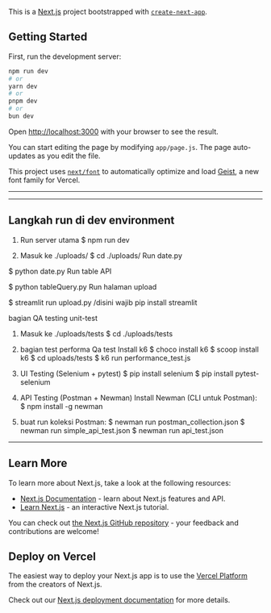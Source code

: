 This is a [Next.js](https://nextjs.org) project bootstrapped with [`create-next-app`](https://nextjs.org/docs/app/api-reference/cli/create-next-app).

## Getting Started

First, run the development server:

```bash
npm run dev
# or
yarn dev
# or
pnpm dev
# or
bun dev
```

Open [http://localhost:3000](http://localhost:3000) with your browser to see the result.

You can start editing the page by modifying `app/page.js`. The page auto-updates as you edit the file.

This project uses [`next/font`](https://nextjs.org/docs/app/building-your-application/optimizing/fonts) to automatically optimize and load [Geist](https://vercel.com/font), a new font family for Vercel.

--- 


---
## Langkah run di dev environment
1. Run server utama
$ npm run dev 

2. Masuk ke ./uploads/
$ cd ./uploads/
Run date.py

$ python date.py
Run table API

$ python tableQuery.py
Run halaman upload


$ streamlit run upload.py 
/disini wajib pip install streamlit


bagian QA testing unit-test
1. Masuk ke ./uploads/tests
$ cd ./uploads/tests

2. bagian test performa Qa test
Install k6
$ choco install k6
$ scoop install k6
$ cd uploads/tests
$ k6 run performance_test.js

3. UI Testing (Selenium + pytest)
   $ pip install selenium
   $ pip install pytest-selenium

4. API Testing (Postman + Newman)
   Install Newman (CLI untuk Postman):
   $ npm install -g newman
   
   
6. buat run koleksi Postman:
   $ newman run postman_collection.json
   $ newman run simple_api_test.json
   $ newman run api_test.json
---

## Learn More

To learn more about Next.js, take a look at the following resources:

- [Next.js Documentation](https://nextjs.org/docs) - learn about Next.js features and API.
- [Learn Next.js](https://nextjs.org/learn) - an interactive Next.js tutorial.

You can check out [the Next.js GitHub repository](https://github.com/vercel/next.js) - your feedback and contributions are welcome!

## Deploy on Vercel

The easiest way to deploy your Next.js app is to use the [Vercel Platform](https://vercel.com/new?utm_medium=default-template&filter=next.js&utm_source=create-next-app&utm_campaign=create-next-app-readme) from the creators of Next.js.

Check out our [Next.js deployment documentation](https://nextjs.org/docs/app/building-your-application/deploying) for more details.

